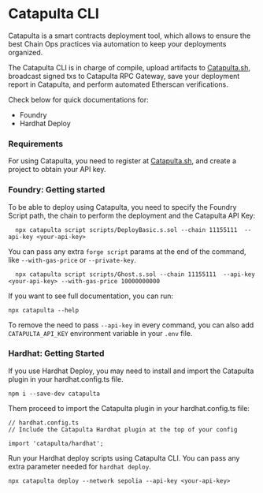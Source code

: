 # Catapulta CLI

Catapulta is a smart contracts deployment tool, which allows to ensure the best Chain Ops practices via automation to keep your deployments organized.

The Catapulta CLI is in charge of compile, upload artifacts to [Catapulta.sh](https://catapulta.sh), broadcast signed txs to Catapulta RPC Gateway, save your deployment report in Catapulta, and perform automated Etherscan verifications.

Check below for quick documentations for:

- Foundry
- Hardhat Deploy

### Requirements

For using Catapulta, you need to register at [Catapulta.sh](https://catapulta.sh), and create a project to obtain your API key.

### Foundry: Getting started

To be able to deploy using Catapulta, you need to specify the Foundry Script path, the chain to perform the deployment and the Catapulta API Key:

```
  npx catapulta script scripts/DeployBasic.s.sol --chain 11155111  --api-key <your-api-key>
```

You can pass any extra `forge script` params at the end of the command, like `--with-gas-price` or `--private-key`.

```
  npx catapulta script scripts/Ghost.s.sol --chain 11155111  --api-key <your-api-key> --with-gas-price 10000000000
```

If you want to see full documentation, you can run:

```
npx catapulta --help
```

To remove the need to pass `--api-key` in every command, you can also add `CATAPULTA_API_KEY` environment variable in your `.env` file.

### Hardhat: Getting Started

If you use Hardhat Deploy, you may need to install and import the Catapulta plugin in your hardhat.config.ts file.

```
npm i --save-dev catapulta
```

Them proceed to import the Catapulta plugin in your hardhat.config.ts file:

```
// hardhat.config.ts
// Include the Catapulta Hardhat plugin at the top of your config

import 'catapulta/hardhat';
```

Run your Hardhat deploy scripts using Catapulta CLI. You can pass any extra parameter needed for `hardhat deploy`.

```
npx catapulta deploy --network sepolia --api-key <your-api-key>
```
